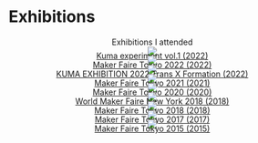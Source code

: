 # Exhibitions

<div style="text-align:center">
	Exhibitions I attended
</div>



<div style="text-align:center; line-height:0;">




<div class="eye_catch">
    <a href="./kuma_experiment_vol1/">
        <img class="img" src="img/kuma_experiment_vol1.png"/>
        <div class="mask">
            <div class="caption">Kuma experiment vol.1 (2022)</div>
        </div>
    </a>
</div>

<div class="eye_catch">
    <a href="./maker_faire_tokyo_2022/">
        <img class="img" src="img/maker_faire_tokyo_2022.png"/>
        <div class="mask">
            <div class="caption">Maker Faire Tokyo 2022 (2022)</div>
        </div>
    </a>
</div>

<div class="eye_catch">
    <a href="./kuma_exhibition_2022/">
        <img class="img" src="img/kuma_exhibition_2022.png"/>
        <div class="mask">
            <div class="caption">KUMA EXHIBITION 2022 Trans X Formation (2022)</div>
        </div>
    </a>
</div>

<div class="eye_catch">
    <a href="./maker_faire_tokyo_2021/">
        <img class="img" src="img/maker_faire_tokyo_2021.png"/>
        <div class="mask">
            <div class="caption">Maker Faire Tokyo 2021 (2021)</div>
        </div>
    </a>
</div>

<div class="eye_catch">
    <a href="./maker_faire_tokyo_2020/">
        <img class="img" src="img/maker_faire_tokyo_2020.png"/>
        <div class="mask">
            <div class="caption">Maker Faire Tokyo 2020 (2020)</div>
        </div>
    </a>
</div>

<div class="eye_catch">
    <a href="./world_maker_faire_new_york_2018/">
        <img class="img" src="img/world_maker_faire_new_york_2018.png"/>
        <div class="mask">
            <div class="caption">World Maker Faire New York 2018 (2018)</div>
        </div>
    </a>
</div>

<div class="eye_catch">
    <a href="./maker_faire_tokyo_2018/">
        <img class="img" src="img/maker_faire_tokyo_2018.png"/>
        <div class="mask">
            <div class="caption">Maker Faire Tokyo 2018 (2018)</div>
        </div>
    </a>
</div>

<div class="eye_catch">
    <a href="./maker_faire_tokyo_2017/">
        <img class="img" src="img/maker_faire_tokyo_2017.png"/>
        <div class="mask">
            <div class="caption">Maker Faire Tokyo 2017 (2017)</div>
        </div>
    </a>
</div>

<div class="eye_catch">
    <a href="./maker_faire_tokyo_2015/">
        <img class="img" src="img/maker_faire_tokyo_2015.png"/>
        <div class="mask">
            <div class="caption">Maker Faire Tokyo 2015 (2015)</div>
        </div>
    </a>
</div>
</div>
